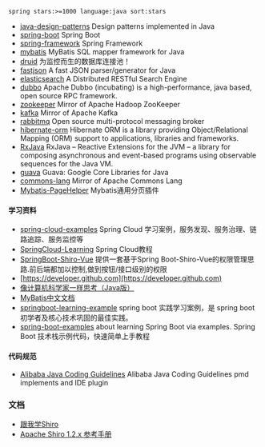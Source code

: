 ```
spring stars:>=1000 language:java sort:stars
```

- [java-design-patterns](https://github.com/iluwatar/java-design-patterns) Design patterns implemented in Java
- [spring-boot](https://github.com/spring-projects/spring-boot) Spring Boot 
- [spring-framework](https://github.com/spring-projects/spring-framework) Spring Framework
- [mybatis](https://github.com/mybatis/mybatis-3) MyBatis SQL mapper framework for Java
- [druid](https://github.com/alibaba/druid) 为监控而生的数据库连接池！
- [fastjson](https://github.com/alibaba/fastjson) A fast JSON parser/generator for Java 
- [elasticsearch](https://github.com/elastic/elasticsearch) A Distributed RESTful Search Engine
- [dubbo](https://github.com/apache/incubator-dubbo) Apache Dubbo (incubating) is a high-performance, java based, open source RPC framework.
- [zookeeper](https://github.com/apache/zookeeper) Mirror of Apache Hadoop ZooKeeper
- [kafka](https://github.com/apache/kafka) Mirror of Apache Kafka
- [rabbitmq](https://github.com/rabbitmq/rabbitmq-server) Open source multi-protocol messaging broker 
- [hibernate-orm](https://github.com/hibernate/hibernate-orm) Hibernate ORM is a library providing Object/Relational Mapping (ORM) support to applications, libraries and frameworks.
- [RxJava](https://github.com/ReactiveX/RxJava) 
RxJava – Reactive Extensions for the JVM – a library for composing asynchronous and event-based programs using observable sequences for the Java VM.
- [guava](https://github.com/google/guava) Guava: Google Core Libraries for Java
- [commons-lang](https://github.com/apache/commons-lang) Mirror of Apache Commons Lang
- [Mybatis-PageHelper](https://github.com/pagehelper/Mybatis-PageHelper) Mybatis通用分页插件

#### 学习资料
- [spring-cloud-examples](https://github.com/ityouknow/spring-cloud-examples) Spring Cloud 学习案例，服务发现、服务治理、链路追踪、服务监控等
- [SpringCloud-Learning](https://github.com/dyc87112/SpringCloud-Learning) Spring Cloud教程
- [SpringBoot-Shiro-Vue](https://github.com/Heeexy/SpringBoot-Shiro-Vue) 提供一套基于Spring Boot-Shiro-Vue的权限管理思路.前后端都加以控制,做到按钮/接口级别的权限
- [https://developer.github.com](https://developer.github.com)
- [像计算机科学家一样思考（Java版）](http://www.ituring.com.cn/book/1978)
- [MyBatis中文文档](http://www.mybatis.org/mybatis-3/zh/index.html)
- [springboot-learning-example](https://github.com/JeffLi1993/springboot-learning-example) spring boot 实践学习案例，是 spring boot 初学者及核心技术巩固的最佳实践。
- [spring-boot-examples](https://github.com/ityouknow/spring-boot-examples) about learning Spring Boot via examples. Spring Boot 技术栈示例代码，快速简单上手教程
#### 代码规范

- [Alibaba Java Coding Guidelines](https://github.com/alibaba/p3c) Alibaba Java Coding Guidelines pmd implements and IDE plugin

### 文档
- [跟我学Shiro](https://github.com/zhangkaitao/shiro-example)
- [Apache Shiro 1.2.x 参考手册](https://github.com/waylau/apache-shiro-1.2.x-reference/blob/master/README.md)

